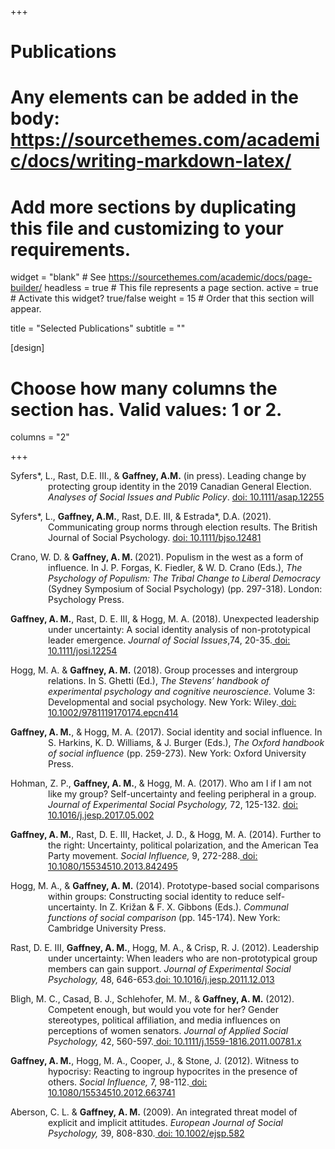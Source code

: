 +++
# Publications
# Any elements can be added in the body: https://sourcethemes.com/academic/docs/writing-markdown-latex/
# Add more sections by duplicating this file and customizing to your requirements.

widget = "blank"  # See https://sourcethemes.com/academic/docs/page-builder/
headless = true  # This file represents a page section.
active = true  # Activate this widget? true/false
weight = 15  # Order that this section will appear.

title = "Selected Publications"
subtitle = ""

[design]
  # Choose how many columns the section has. Valid values: 1 or 2.
  columns = "2"

+++
<p style="margin-left: 60px; text-indent: -60px;">Syfers*, L., Rast, D.E. III., & <b>Gaffney, A.M.</b> (in press). Leading change by protecting group identity in the 2019 Canadian General Election. <i>Analyses of Social Issues and Public Policy</i>. <a href="https://doi.org/10.1111/asap.12255">doi: 10.1111/asap.12255</a></p>

<p style="margin-left: 60px; text-indent: -60px;">Syfers*, L., <b>Gaffney, A.M.</b>, Rast, D.E. III, & Estrada*, D.A. (2021). Communicating group norms through election results. The British Journal of Social Psychology. <a href= https://doi.org/10.1111/bjso.12481> doi: 10.1111/bjso.12481</a></p> 

<p style="margin-left: 60px; text-indent: -60px;">Crano, W. D. & <b>Gaffney, A. M. </b>(2021). Populism in the west as a form of influence. In J. P. Forgas, K. Fiedler, & W. D. Crano (Eds.), <i>The Psychology of Populism: The Tribal Change to Liberal Democracy</i> (Sydney Symposium of Social Psychology) (pp. 297-318). London: Psychology Press.</p> 

<p style="margin-left: 60px; text-indent: -60px;"><b>Gaffney, A. M.</b>, Rast, D. E. III, & Hogg, M. A. (2018). Unexpected leadership under uncertainty: A social identity analysis of non-prototypical leader emergence. <i>Journal of Social Issues</i>,74, 20-35.<a href= https://spssi.onlinelibrary.wiley.com/doi/10.1111/josi.12254> doi: 10.1111/josi.12254</a></p>

<p style="margin-left: 60px; text-indent: -60px;">Hogg, M. A. & <b>Gaffney, A. M.</b>  (2018). Group processes and intergroup relations. In S. Ghetti (Ed.), <i>The Stevens’ handbook of experimental psychology and cognitive neuroscience.</i> Volume 3: Developmental and social psychology. New York: Wiley.<a href= "https://www.researchgate.net/profile/Amber-Gaffney/publication/324268458_Group_Processes_and_Intergroup_Relations/links/5e225ab7458515ba208fbe51/Group-Processes-and-Intergroup-Relations.pdf"> doi: 10.1002/9781119170174.epcn414</a></p>

<p style="margin-left: 60px; text-indent: -60px;"><b>Gaffney, A. M.</b>, & Hogg, M. A. (2017). Social identity and social influence. In S. Harkins, K. D. Williams, & J. Burger (Eds.),<i> The Oxford handbook of social influence</i> (pp. 259-273). New York: Oxford University Press.</p> 

<p style="margin-left: 60px; text-indent: -60px;">Hohman, Z. P., <b>Gaffney, A. M.</b>, & Hogg, M. A. (2017). Who am I if I am not like my group? Self-uncertainty and feeling peripheral in a group. <i>Journal of Experimental Social Psychology,</i> 72, 125-132. <a href= https://www.researchgate.net/publication/316839519_Who_am_I_if_I_am_not_like_my_group_Self-uncertainty_and_feeling_peripheral_in_a_group>doi: 10.1016/j.jesp.2017.05.002</a></p>

<p style="margin-left: 60px; text-indent: -60px;"><b>Gaffney, A. M.</b>, Rast, D. E. III, Hacket, J. D., & Hogg, M. A. (2014).  Further to the right: Uncertainty, political polarization, and the American Tea Party movement. <i>Social Influence,</i> 9, 272-288.<a href= "https://www.tandfonline.com/doi/full/10.1080/15534510.2013.842495"> doi: 10.1080/15534510.2013.842495</a></p>

<p style="margin-left: 60px; text-indent: -60px;">Hogg, M. A., & <b>Gaffney, A. M.</b> (2014). Prototype-based social comparisons within groups: Constructing social identity to reduce self-uncertainty. In Z. Križan & F. X. Gibbons (Eds.). <i>Communal functions of social comparison</i> (pp. 145-174). New York: Cambridge University Press.</p> 

 <p style="margin-left: 60px; text-indent: -60px;">Rast, D. E. III, <b>Gaffney, A. M.</b>, Hogg, M. A., & Crisp, R. J. (2012). Leadership under uncertainty: When leaders who are non-prototypical group members can gain support.<i> Journal of Experimental Social Psychology, </i>48, 646-653.<a href= "https://www.sciencedirect.com/science/article/abs/pii/S0022103111003039">doi: 10.1016/j.jesp.2011.12.013</a></p>

<p style="margin-left: 60px; text-indent: -60px;">Bligh, M. C., Casad, B. J., Schlehofer, M. M., & <b>Gaffney, A. M.</b> (2012). Competent enough, but would you vote for her? Gender stereotypes, political affiliation, and media influences on perceptions of women senators. <i>Journal of Applied Social Psychology,</i> 42, 560-597.<a href= "https://onlinelibrary.wiley.com/doi/abs/10.1111/j.1559-1816.2011.00781.x"> doi: 10.1111/j.1559-1816.2011.00781.x</a> </p>

<p style="margin-left: 60px; text-indent: -60px;"><b>Gaffney, A. M.</b>, Hogg, M. A., Cooper, J., & Stone, J. (2012). Witness to hypocrisy: Reacting to ingroup hypocrites in the presence of others. <i>Social Influence,</i> 7, 98-112.<a href= "https://www.tandfonline.com/doi/full/10.1080/15534510.2012.663741"> doi: 10.1080/15534510.2012.663741</a>  </p>

<p style="margin-left: 60px; text-indent: -60px;">Aberson, C. L. & <b>Gaffney, A. M.</b> (2009). An integrated threat model of explicit and implicit attitudes.<i> European Journal of Social Psychology,</i> 39, 808-830.<a href="https://onlinelibrary.wiley.com/doi/abs/10.1002/ejsp.582"> doi: 10.1002/ejsp.582</a> </p>









